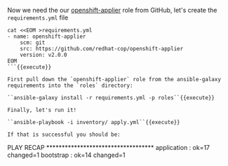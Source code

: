 Now we need the our [openshift-applier](https://github.com/redhat-cop/openshift-applier) role from GitHub, let's create the `requirements.yml` file

```
cat <<EOM >requirements.yml
- name: openshift-applier
    scm: git
    src: https://github.com/redhat-cop/openshift-applier
    version: v2.0.0
EOM
```{{execute}}

First pull down the `openshift-applier` role from the ansible-galaxy requirements into the `roles` directory:

``ansible-galaxy install -r requirements.yml -p roles``{{execute}}

Finally, let's run it!

``ansible-playbook -i inventory/ apply.yml``{{execute}}

If that is successful you should be:

```
PLAY RECAP ***********************************
application                : ok=17   changed=1
bootstrap                  : ok=14   changed=1
```

